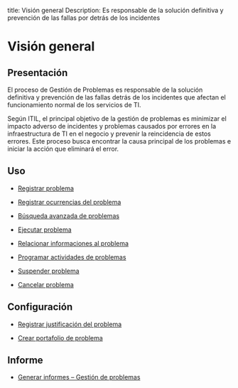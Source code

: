 title: Visión general 
Description: Es responsable de la solución definitiva y prevención de las fallas por detrás de los incidentes
# Visión general

Presentación
----------------

El proceso de Gestión de Problemas es responsable de la solución definitiva
y prevención de las fallas detrás de los incidentes que afectan el funcionamiento normal
de los servicios de TI.

Según ITIL, el principal objetivo de la gestión de problemas es minimizar el impacto
adverso de incidentes y problemas causados por errores en la infraestructura de TI
en el negocio y prevenir la reincidencia de estos errores. Este proceso busca encontrar
la causa principal de los problemas e iniciar la acción que eliminará el error.

Uso
----------------

-   [Registrar problema](/es-es/citsmart-platform-9/processes/problem/use/register-problem.html)

-   [Registrar ocurrencias del problema](/es-es/citsmart-platform-9/processes/problem/use/problem-occurrences.html)

-   [Búsqueda avanzada de problemas](/es-es/citsmart-platform-9/processes/problem/use/advanced-search-for-problem.html)

-   [Ejecutar problema](/es-es/citsmart-platform-9/processes/problem/use/problem-execution.html)

-   [Relacionar informaciones al problema](/es-es/citsmart-platform-9/processes/problem/use/relate-information-to-problem.html)

-   [Programar actividades de problemas](/es-es/citsmart-platform-9/processes/problem/use/schedule-problem-activities.html)

-   [Suspender problema](/es-es/citsmart-platform-9/processes/problem/use/suspend-problem.html)

-   [Cancelar problema](/es-es/citsmart-platform-9/processes/problem/use/cancel-problem.html)

Configuración
----------------

-   [Registrar justificación del problema](/es-es/citsmart-platform-9/processes/problem/configuration/problem-justification.html)

-   [Crear portafolio de problema](/es-es/citsmart-platform-9/processes/problem/configuration/problem-portfolio.html)

Informe
-------------

-   [Generar informes – Gestión de problemas](/es-es/citsmart-platform-9/processes/problem/use/generate-reports-problem-management.html)

<!-- !!! tip "About"

    <b>Product/Version:</b> CITSmart | 8.00 &nbsp;&nbsp;
    <b>Updated:</b>01/31/2019 – Larissa Lourenço
